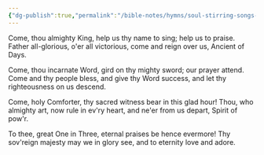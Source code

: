 ```yaml
---
{"dg-publish":true,"permalink":"/bible-notes/hymns/soul-stirring-songs-and-hymns/come-thou-almighty-king/","title":"Come, Thou Almighty King","created":"","updated":""}
---
```



Come, thou almighty King,
help us thy name to sing;
help us to praise.
Father all-glorious,
o'er all victorious,
come and reign over us,
Ancient of Days.

Come, thou incarnate Word,
gird on thy mighty sword;
our prayer attend.
Come and thy people bless,
and give thy Word success,
and let thy righteousness
on us descend.

Come, holy Comforter,
thy sacred witness bear
in this glad hour!
Thou, who almighty art,
now rule in ev'ry heart,
and ne'er from us depart,
Spirit of pow'r.

To thee, great One in Three,
eternal praises be
hence evermore!
Thy sov'reign majesty
may we in glory see,
and to eternity
love and adore.